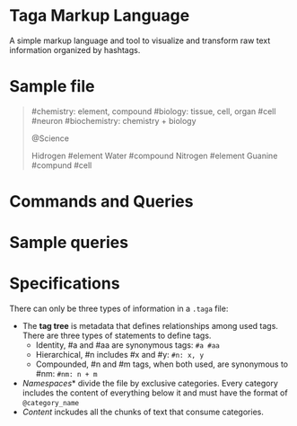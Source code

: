 # Taga Markup Language
A simple markup language and tool to visualize and transform raw text information organized by hashtags.

# Sample file

 >  #chemistry: element, compound
 >  #biology: tissue, cell, organ
 >  #cell #neuron
 >  #biochemistry: chemistry + biology
 >
 >  @Science
 >
 >  Hidrogen #element
 >  Water #compound
 >  Nitrogen #element
 >  Guanine #compund #cell
   
# Commands and Queries

# Sample queries

# Specifications
There can only be three types of information in a `.taga` file:
 - The **tag tree** is metadata that defines relationships among used tags. There are three types of statements to define tags.
   - Identity, #a and #aa are synonymous tags: `#a #aa`
   - Hierarchical, #n includes #x and #y: `#n: x, y`
   - Compounded, #n and #m tags, when both used, are synonymous to #nm: `#nm: n + m`
 - *Namespaces** divide the file by exclusive categories. Every category includes the content of everything below it
   and must have the format of `@category_name`
 - *Content* inckudes all the chunks of text that consume categories.
